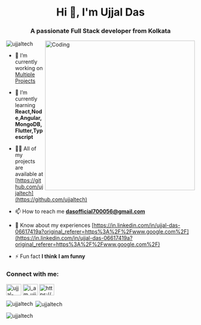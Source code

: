 <h1 align="center">Hi 👋, I'm Ujjal Das</h1>
<h3 align="center">A passionate Full Stack developer from Kolkata</h3>

<img align="right" alt="Coding" width="400" src="https://c.tenor.com/GfSX-u7VGM4AAAAC/coding.gif">

<p align="left"> <img src="https://komarev.com/ghpvc/?username=ujjaltech&label=Profile%20views&color=0e75b6&style=flat" alt="ujjaltech" /> </p>

- 🔭 I’m currently working on [Multiple Projects](https://github.com/ujjaltech)

- 🌱 I’m currently learning **React,Node,Angular,MongoDB,Flutter,Typescript**

- 👨‍💻 All of my projects are available at [https://github.com/ujjaltech](https://github.com/ujjaltech)

- 📫 How to reach me **dasofficial700056@gmail.com**

- 📄 Know about my experiences [https://in.linkedin.com/in/ujjal-das-06617419a?original_referer=https%3A%2F%2Fwww.google.com%2F](https://in.linkedin.com/in/ujjal-das-06617419a?original_referer=https%3A%2F%2Fwww.google.com%2F)

- ⚡ Fun fact **I think I am funny**

<h3 align="left">Connect with me:</h3>
<p align="left">
<a href="https://linkedin.com/in/ujjal-das-06617419a" target="blank"><img align="center" src="https://raw.githubusercontent.com/rahuldkjain/github-profile-readme-generator/master/src/images/icons/Social/linked-in-alt.svg" alt="ujjal-das-06617419a" height="30" width="40" /></a>
<a href="https://instagram.com/i_am_ujjal_das" target="blank"><img align="center" src="https://raw.githubusercontent.com/rahuldkjain/github-profile-readme-generator/master/src/images/icons/Social/instagram.svg" alt="i_am_ujjal_das" height="30" width="40" /></a>
<a href="https://www.hackerrank.com/https://www.hackerrank.com/dasofficial70001?hr_r=1" target="blank"><img align="center" src="https://raw.githubusercontent.com/rahuldkjain/github-profile-readme-generator/master/src/images/icons/Social/hackerrank.svg" alt="https://www.hackerrank.com/dasofficial70001?hr_r=1" height="30" width="40" /></a>
</p>

<p><img align="left" src="https://github-readme-stats.vercel.app/api/top-langs?username=ujjaltech&show_icons=true&locale=en&layout=compact" alt="ujjaltech" /></p>

<p>&nbsp;<img align="center" src="https://github-readme-stats.vercel.app/api?username=ujjaltech&show_icons=true&locale=en" alt="ujjaltech" /></p>

<p><img align="center" src="https://github-readme-streak-stats.herokuapp.com/?user=ujjaltech&" alt="ujjaltech" /></p>

